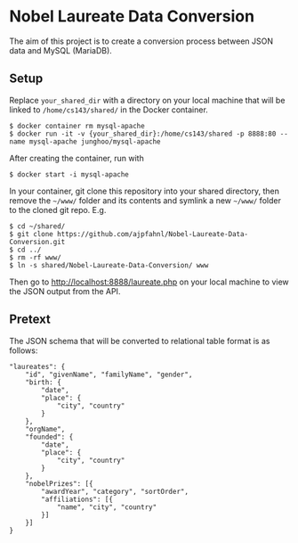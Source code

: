 # Nobel Laureate Data Conversion

The aim of this project is to create a conversion process between JSON data and MySQL (MariaDB).

## Setup
Replace `your_shared_dir` with a directory on your local machine that will be linked to `/home/cs143/shared/` in the Docker container.
```console
$ docker container rm mysql-apache
$ docker run -it -v {your_shared_dir}:/home/cs143/shared -p 8888:80 --name mysql-apache junghoo/mysql-apache
```
After creating the container, run with
```console
$ docker start -i mysql-apache
```
In your container, git clone this repository into your shared directory, then remove the `~/www/` folder and its contents and symlink a new `~/www/` folder to the cloned git repo. E.g.
```console
$ cd ~/shared/
$ git clone https://github.com/ajpfahnl/Nobel-Laureate-Data-Conversion.git
$ cd ../
$ rm -rf www/
$ ln -s shared/Nobel-Laureate-Data-Conversion/ www
```
Then go to [http://localhost:8888/laureate.php](http://localhost:8888/laureate.php) on your local machine to view the JSON output from the API.

## Pretext

The JSON schema that will be converted to relational table format is as follows:
```
"laureates": {
    "id", "givenName", "familyName", "gender",
    "birth: {
        "date",
        "place": {
            "city", "country"
        }
    },
    "orgName",
    "founded": {
        "date",
        "place": {
            "city", "country"
        }
    },
    "nobelPrizes": [{
        "awardYear", "category", "sortOrder", 
        "affiliations": [{
            "name", "city", "country"
        }]
    }]
}
```
